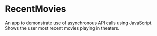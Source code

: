 # RecentMovies

An app to demonstrate use of asynchronous API calls using JavaScript. Shows the user most recent movies playing in theaters.
